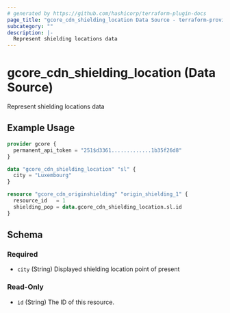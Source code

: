 ```yaml
---
# generated by https://github.com/hashicorp/terraform-plugin-docs
page_title: "gcore_cdn_shielding_location Data Source - terraform-provider-gcore"
subcategory: ""
description: |-
  Represent shielding locations data
---
```


# gcore_cdn_shielding_location (Data Source)

Represent shielding locations data

## Example Usage

```terraform
provider gcore {
  permanent_api_token = "251$d3361.............1b35f26d8"
}

data "gcore_cdn_shielding_location" "sl" {
  city = "Luxembourg"
}

resource "gcore_cdn_originshielding" "origin_shielding_1" {
  resource_id   = 1
  shielding_pop = data.gcore_cdn_shielding_location.sl.id
}
```

<!-- schema generated by tfplugindocs -->
## Schema

### Required

- `city` (String) Displayed shielding location point of present

### Read-Only

- `id` (String) The ID of this resource.
